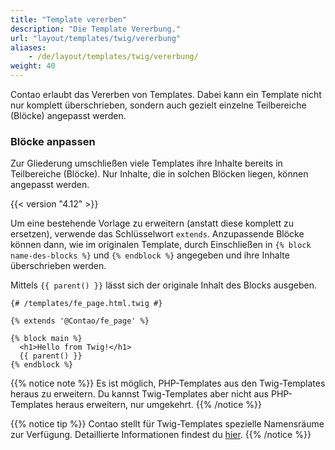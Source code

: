 ```yaml
---
title: "Template vererben"
description: "Die Template Vererbung."
url: "layout/templates/twig/vererbung"
aliases:
    - /de/layout/templates/twig/vererbung/
weight: 40
---
```



Contao erlaubt das Vererben von Templates. Dabei kann ein Template nicht nur komplett überschrieben, sondern auch gezielt
einzelne Teilbereiche (Blöcke) angepasst werden. 


### Blöcke anpassen

Zur Gliederung umschließen viele Templates ihre Inhalte bereits in Teilbereiche (Blöcke). 
Nur Inhalte, die in solchen Blöcken liegen, können angepasst werden.

{{< version "4.12" >}}

Um eine bestehende Vorlage zu erweitern (anstatt diese komplett zu ersetzen), verwende das Schlüsselwort `extends`. Anzupassende Blöcke
können dann, wie im originalen Template, durch Einschließen in `{% block name-des-blocks %}` und `{% endblock %}` angegeben 
und ihre Inhalte überschrieben werden.

Mittels `{{ parent() }}` lässt sich der originale Inhalt des Blocks ausgeben.


```twig
{# /templates/fe_page.html.twig #}

{% extends '@Contao/fe_page' %}

{% block main %}
  <h1>Hello from Twig!</h1>
  {{ parent() }}
{% endblock %}
```

{{% notice note %}}
Es ist möglich, PHP-Templates aus den Twig-Templates heraus zu erweitern. Du kannst Twig-Templates aber nicht aus PHP-Templates 
heraus erweitern, nur umgekehrt.
{{% /notice %}}

{{% notice tip %}}
Contao stellt für Twig-Templates spezielle Namensräume zur Verfügung. Detaillierte Informationen findest du [hier](/de/layout/templates/twig/namespace/).
{{% /notice %}}